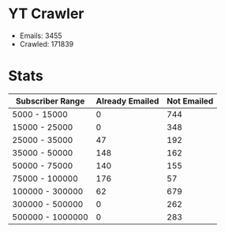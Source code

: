 # YT Crawler
- Emails: 3455
- Crawled: 171839

# Stats
| Subscriber Range  | Already Emailed | Not Emailed |
|-------|-------|-------|
| 5000 - 15000 | 0 | 744 |
| 15000 - 25000 | 0 | 348 |
| 25000 - 35000 | 47 | 192 |
| 35000 - 50000 | 148 | 162 |
| 50000 - 75000 | 140 | 155 |
| 75000 - 100000 | 176 | 57 |
| 100000 - 300000 | 62 | 679 |
| 300000 - 500000 | 0 | 262 |
| 500000 - 1000000 | 0 | 283 |
